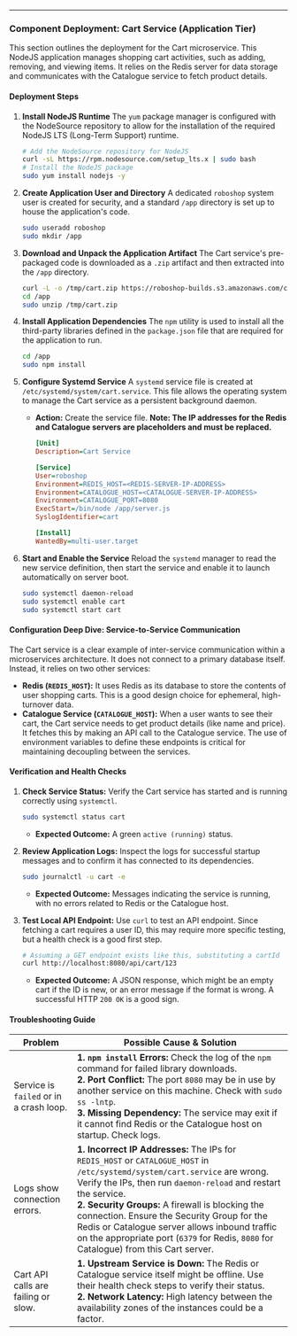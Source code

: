 ---

### Component Deployment: Cart Service (Application Tier)

This section outlines the deployment for the Cart microservice. This NodeJS application manages shopping cart activities, such as adding, removing, and viewing items. It relies on the Redis server for data storage and communicates with the Catalogue service to fetch product details.

#### Deployment Steps

1.  **Install NodeJS Runtime**
    The `yum` package manager is configured with the NodeSource repository to allow for the installation of the required NodeJS LTS (Long-Term Support) runtime.
    ```sh
    # Add the NodeSource repository for NodeJS
    curl -sL https://rpm.nodesource.com/setup_lts.x | sudo bash
    # Install the NodeJS package
    sudo yum install nodejs -y
    ```

2.  **Create Application User and Directory**
    A dedicated `roboshop` system user is created for security, and a standard `/app` directory is set up to house the application's code.
    ```sh
    sudo useradd roboshop
    sudo mkdir /app
    ```

3.  **Download and Unpack the Application Artifact**
    The Cart service's pre-packaged code is downloaded as a `.zip` artifact and then extracted into the `/app` directory.
    ```sh
    curl -L -o /tmp/cart.zip https://roboshop-builds.s3.amazonaws.com/cart.zip
    cd /app
    sudo unzip /tmp/cart.zip
    ```

4.  **Install Application Dependencies**
    The `npm` utility is used to install all the third-party libraries defined in the `package.json` file that are required for the application to run.
    ```sh
    cd /app
    sudo npm install
    ```

5.  **Configure Systemd Service**
    A `systemd` service file is created at `/etc/systemd/system/cart.service`. This file allows the operating system to manage the Cart service as a persistent background daemon.
    *   **Action:** Create the service file. **Note: The IP addresses for the Redis and Catalogue servers are placeholders and must be replaced.**
        ```ini
        [Unit]
        Description=Cart Service

        [Service]
        User=roboshop
        Environment=REDIS_HOST=<REDIS-SERVER-IP-ADDRESS>
        Environment=CATALOGUE_HOST=<CATALOGUE-SERVER-IP-ADDRESS>
        Environment=CATALOGUE_PORT=8080
        ExecStart=/bin/node /app/server.js
        SyslogIdentifier=cart

        [Install]
        WantedBy=multi-user.target
        ```

6.  **Start and Enable the Service**
    Reload the `systemd` manager to read the new service definition, then start the service and enable it to launch automatically on server boot.
    ```sh
    sudo systemctl daemon-reload
    sudo systemctl enable cart
    sudo systemctl start cart
    ```

#### Configuration Deep Dive: Service-to-Service Communication
The Cart service is a clear example of inter-service communication within a microservices architecture. It does not connect to a primary database itself. Instead, it relies on two other services:
*   **Redis (`REDIS_HOST`):** It uses Redis as its database to store the contents of user shopping carts. This is a good design choice for ephemeral, high-turnover data.
*   **Catalogue Service (`CATALOGUE_HOST`):** When a user wants to see their cart, the Cart service needs to get product details (like name and price). It fetches this by making an API call to the Catalogue service.
The use of environment variables to define these endpoints is critical for maintaining decoupling between the services.

#### Verification and Health Checks

1.  **Check Service Status:** Verify the Cart service has started and is running correctly using `systemctl`.
    ```sh
    sudo systemctl status cart
    ```
    *   **Expected Outcome:** A green `active (running)` status.

2.  **Review Application Logs:** Inspect the logs for successful startup messages and to confirm it has connected to its dependencies.
    ```sh
    sudo journalctl -u cart -e
    ```
    *   **Expected Outcome:** Messages indicating the service is running, with no errors related to Redis or the Catalogue host.

3.  **Test Local API Endpoint:** Use `curl` to test an API endpoint. Since fetching a cart requires a user ID, this may require more specific testing, but a health check is a good first step.
    ```sh
    # Assuming a GET endpoint exists like this, substituting a cartId
    curl http://localhost:8080/api/cart/123
    ```
    *   **Expected Outcome:** A JSON response, which might be an empty cart if the ID is new, or an error message if the format is wrong. A successful HTTP `200 OK` is a good sign.

#### Troubleshooting Guide

| Problem                                | Possible Cause & Solution                                                                                                                                                                                                                                                          |
|----------------------------------------|--------------------------------------------------------------------------------------------------------------------------------------------------------------------------------------------------------------------------------------------------------------------------------------|
| Service is `failed` or in a crash loop. | **1. `npm install` Errors:** Check the log of the `npm` command for failed library downloads. <br> **2. Port Conflict:** The port `8080` may be in use by another service on this machine. Check with `sudo ss -lntp`. <br> **3. Missing Dependency:** The service may exit if it cannot find Redis or the Catalogue host on startup. Check logs. |
| Logs show connection errors.           | **1. Incorrect IP Addresses:** The IPs for `REDIS_HOST` or `CATALOGUE_HOST` in `/etc/systemd/system/cart.service` are wrong. Verify the IPs, then run `daemon-reload` and restart the service. <br> **2. Security Groups:** A firewall is blocking the connection. Ensure the Security Group for the Redis or Catalogue server allows inbound traffic on the appropriate port (`6379` for Redis, `8080` for Catalogue) from this Cart server. |
| Cart API calls are failing or slow.    | **1. Upstream Service is Down:** The Redis or Catalogue service itself might be offline. Use their health check steps to verify their status. <br> **2. Network Latency:** High latency between the availability zones of the instances could be a factor. |